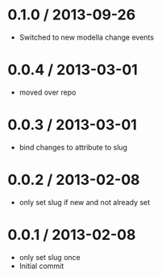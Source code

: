 
0.1.0 / 2013-09-26 
==================

 * Switched to new modella change events

0.0.4 / 2013-03-01
==================

  * moved over repo

0.0.3 / 2013-03-01
==================

  * bind changes to attribute to slug

0.0.2 / 2013-02-08
==================

  * only set slug if new and not already set

0.0.1 / 2013-02-08
==================

  * only set slug once
  * Initial commit
